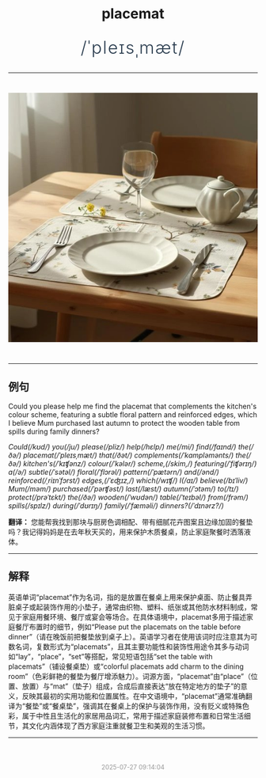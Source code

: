 <div align="center">

# placemat

<div style="margin: 30px 0;">
<h1 style="font-size: 2.5em; font-weight: 300; letter-spacing: 2px; margin: 0; color: #2c3e50;">
/ˈpleɪsˌmæt/
</h1>
</div>

</div>

---

<div align="center" style="margin: 40px 0;">

![placemat](images/placemat.png)

</div>

---

## 例句

Could you please help me find the placemat that complements the kitchen's colour scheme, featuring a subtle floral pattern and reinforced edges, which I believe Mum purchased last autumn to protect the wooden table from spills during family dinners?

*Could(/kʊd/) you(/ju/) please(/pliz/) help(/hɛlp/) me(/mi/) find(/faɪnd/) the(/ðə/) placemat(/ˈpleɪsˌmæt/) that(/ðət/) complements(/ˈkɑmpləmənts/) the(/ðə/) kitchen's(/ˈkɪʧənz/) colour(/ˈkələr/) scheme,(/skim,/) featuring(/ˈfiʧərɪŋ/) a(/ə/) subtle(/ˈsətəl/) floral(/ˈflɔrəl/) pattern(/ˈpætərn/) and(/ənd/) reinforced(/ˌriɪnˈfɔrst/) edges,(/ˈɛʤɪz,/) which(/wɪʧ/) I(/aɪ/) believe(/bɪˈliv/) Mum(/məm/) purchased(/ˈpərʧəst/) last(/læst/) autumn(/ˈɔtəm/) to(/tɪ/) protect(/prəˈtɛkt/) the(/ðə/) wooden(/ˈwʊdən/) table(/ˈteɪbəl/) from(/frəm/) spills(/spɪlz/) during(/ˈdʊrɪŋ/) family(/ˈfæməli/) dinners?(/ˈdɪnərz?/)*

**翻译：** 您能帮我找到那块与厨房色调相配、带有细腻花卉图案且边缘加固的餐垫吗？我记得妈妈是在去年秋天买的，用来保护木质餐桌，防止家庭聚餐时洒落液体。

---

## 解释

英语单词“placemat”作为名词，指的是放置在餐桌上用来保护桌面、防止餐具弄脏桌子或起装饰作用的小垫子，通常由织物、塑料、纸张或其他防水材料制成，常见于家庭用餐环境、餐厅或宴会等场合。在具体语境中，placemat多用于描述家庭餐厅布置时的细节，例如“Please put the placemats on the table before dinner”（请在晚饭前把餐垫放到桌子上）。英语学习者在使用该词时应注意其为可数名词，复数形式为“placemats”，且其主要功能性和装饰性用途令其多与动词如“lay”，“place”，“set”等搭配，常见短语包括“set the table with placemats”（铺设餐桌垫）或“colorful placemats add charm to the dining room”（色彩鲜艳的餐垫为餐厅增添魅力）。词源方面，“placemat”由“place”（位置、放置）与“mat”（垫子）组成，合成后直接表达“放在特定地方的垫子”的意义，反映其最初的实用功能和位置属性。在中文语境中，“placemat”通常准确翻译为“餐垫”或“餐桌垫”，强调其在餐桌上的保护与装饰作用，没有贬义或特殊色彩，属于中性且生活化的家居用品词汇，常用于描述家庭装修布置和日常生活细节，其文化内涵体现了西方家庭注重就餐卫生和美观的生活习惯。


---

<div align="center" style="margin-top: 50px;">
<small style="color: #999; font-size: 0.9em;">2025-07-27 09:14:04</small>
</div>
